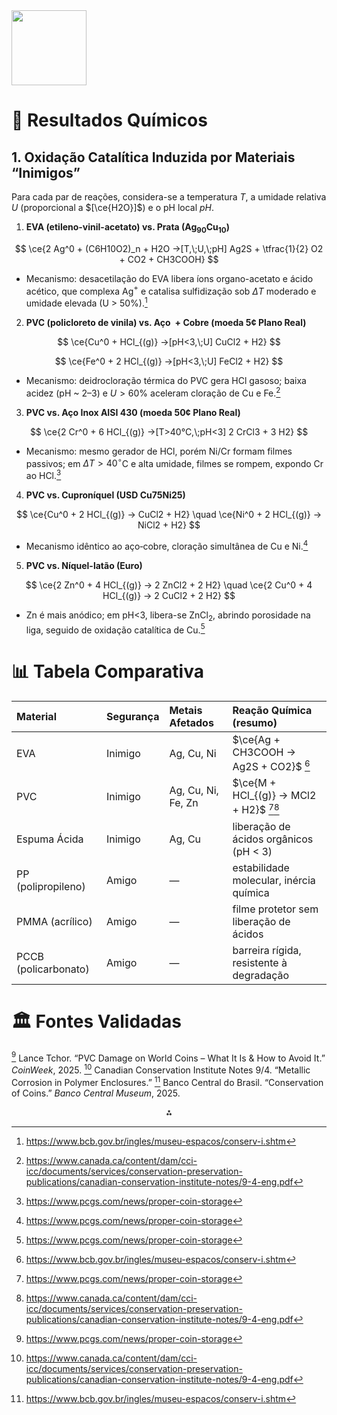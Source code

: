 <img src="https://r2cdn.perplexity.ai/pplx-full-logo-primary-dark%402x.png" class="logo" width="120"/>

# 🔬 Resultados Químicos

## 1. Oxidação Catalítica Induzida por Materiais “Inimigos”

Para cada par de reações, considera-se a temperatura $T$, a umidade relativa $U$ (proporcional a $[\ce{H2O}]$) e o pH local $pH$.

1. **EVA (etileno-vinil-acetato) vs. Prata (Ag$_{90}$Cu$_{10}$)**

$$
\ce{2 Ag^0 + (C6H10O2)_n + H2O ->[T,\;U,\;pH] Ag2S + \tfrac{1}{2} O2 + CO2 + CH3COOH}
$$

- Mecanismo: desacetilação do EVA libera íons organo-acetato e ácido acético, que complexa Ag$^+$ e catalisa sulfidização sob $\Delta T$ moderado e umidade elevada (U > 50%).[^1]
2. **PVC (policloreto de vinila) vs. Aço + Cobre (moeda 5¢ Plano Real)**

$$
\ce{Cu^0 + HCl_{(g)} ->[pH<3,\;U] CuCl2 + H2}
$$

$$
\ce{Fe^0 + 2 HCl_{(g)} ->[pH<3,\;U] FeCl2 + H2}
$$

- Mecanismo: deidrocloração térmica do PVC gera HCl gasoso; baixa acidez (pH ~ 2–3) e $U>60\%$ aceleram cloração de Cu e Fe.[^2]
3. **PVC vs. Aço Inox AISI 430 (moeda 50¢ Plano Real)**

$$
\ce{2 Cr^0 + 6 HCl_{(g)} ->[T>40°C,\;pH<3] 2 CrCl3 + 3 H2}
$$

- Mecanismo: mesmo gerador de HCl, porém Ni/Cr formam filmes passivos; em $\Delta T>40^\circ$C e alta umidade, filmes se rompem, expondo Cr ao HCl.[^3]
4. **PVC vs. Cuproníquel (USD Cu75Ni25)**

$$
\ce{Cu^0 + 2 HCl_{(g)} -> CuCl2 + H2}
\quad
\ce{Ni^0 + 2 HCl_{(g)} -> NiCl2 + H2}
$$

- Mecanismo idêntico ao aço‐cobre, cloração simultânea de Cu e Ni.[^3]
5. **PVC vs. Níquel-latão (Euro)**

$$
\ce{2 Zn^0 + 4 HCl_{(g)} -> 2 ZnCl2 + 2 H2}
\quad
\ce{2 Cu^0 + 4 HCl_{(g)} -> 2 CuCl2 + 2 H2}
$$

- Zn é mais anódico; em pH<3, libera-se ZnCl$_2$, abrindo porosidade na liga, seguido de oxidação catalítica de Cu.[^3]

# 📊 Tabela Comparativa

| Material             | Segurança | Metais Afetados    | Reação Química (resumo)                    |
|:-------------------- |:--------- |:------------------ |:------------------------------------------ |
| EVA                  | Inimigo   | Ag, Cu, Ni         | $\ce{Ag + CH3COOH -> Ag2S + CO2}$ [^1]     |
| PVC                  | Inimigo   | Ag, Cu, Ni, Fe, Zn | $\ce{M + HCl_{(g)} -> MCl2 + H2}$ [^3][^2] |
| Espuma Ácida         | Inimigo   | Ag, Cu             | liberação de ácidos orgânicos (pH < 3)     |
| PP (polipropileno)   | Amigo     | —                  | estabilidade molecular, inércia química    |
| PMMA (acrílico)      | Amigo     | —                  | filme protetor sem liberação de ácidos     |
| PCCB (policarbonato) | Amigo     | —                  | barreira rígida, resistente à degradação   |

# 🏛️ Fontes Validadas

[^3] Lance Tchor. “PVC Damage on World Coins – What It Is \& How to Avoid It.” *CoinWeek*, 2025.
[^2] Canadian Conservation Institute Notes 9/4. “Metallic Corrosion in Polymer Enclosures.”
[^1] Banco Central do Brasil. “Conservation of Coins.” *Banco Central Museum*, 2025.

<div style="text-align: center">⁂</div>

[^1]: https://www.bcb.gov.br/ingles/museu-espacos/conserv-i.shtm

[^2]: https://www.canada.ca/content/dam/cci-icc/documents/services/conservation-preservation-publications/canadian-conservation-institute-notes/9-4-eng.pdf

[^3]: https://www.pcgs.com/news/proper-coin-storage

[^4]: https://www.ngccoin.com/news/article/9397/ncs-coin-conservation/

[^5]: https://www.nature.com/articles/s41598-025-85290-x

[^6]: https://www.lb.lt/en/recommendations-for-storing-collector-coins

[^7]: https://coin-identifier.com/blog/coin-collecting-tips/hidden-dangers-a-guide-to-spot-and-stop-pvc-coin-damage

[^8]: https://mci.si.edu/node/1210036

[^9]: https://icomon.mini.icom.museum/wp-content/uploads/sites/20/2019/11/The_museum_environment_and_its_effect_on_coins._Storage_and_display_materials__problems_and_solutions_at_the_Numismatic_Museum_of_Athens.pdf

[^10]: https://mci.si.edu/node/1262773

[^11]: https://en.wikipedia.org/wiki/Coin_storage

[^12]: https://coinweek.com/pvc-damage-world-coins-avoid/

[^13]: https://mci.si.edu/node/1309537

[^14]: https://cool.culturalheritage.org/byform/mailing-lists/cdl/2005/0939.html

[^15]: https://www.youtube.com/watch?v=cXxAUn-lvg8

[^16]: https://bcin.info/vufind/Record/Smithsonian-Museum Conservation Institute.MCI92761?deduplica=a%3A2%3A{s%3A6%3A"ICCROM"%3Ba%3A2%3A{s%3A2%3A"id"%3Bs%3A18%3A"ICCROM.ICCROM43505"%3Bs%3A8%3A"priority"%3Bi%3A100000%3B}s%3A41%3A"Smithsonian-Museum+Conservation+Institute"%3Ba%3A2%3A{s%3A2%3A"id"%3Bs%3A50%3A"Smithsonian-Museum+Conservation+Institute.MCI92761"%3Bs%3A8%3A"priority"%3Bi%3A100001%3B}}\&lng=pt-br

[^17]: https://www.money.org/uploads/pdfs/old-numismatist-articles/StorageSolutions.pdf

[^18]: https://mci.si.edu/node/1262725

[^19]: https://www.bnf.fr/en/how-catalogue-digitise-and-move-collection-coins-simple-tips

[^20]: https://chemistry.stackexchange.com/questions/98715/what-is-the-chemical-reaction-between-coins-copper-and-nickel-and-polyvinyl-ch

[^21]: https://mci.si.edu/node/1247065

[^22]: https://revistas.usp.br/revmae/article/download/108999/107481

[^23]: https://www.infomoney.com.br/colunistas/convidados/moeda-de-r-1-por-r-250-quanto-valem-as-unidades-comemorativas-do-plano-real/

[^24]: https://www.bcb.gov.br/ingles/museu-espacos/conserv-i.asp?frame=1

[^25]: https://discovery.ucl.ac.uk/1318144/1/1318144.pdf

[^26]: https://www.bcb.gov.br/cedulasemoedas/moedasconservacao

[^27]: https://www.nature.com/articles/s41598-024-54480-4

[^28]: https://inc2022.pl/wp-content/uploads/2022/09/SURVEY-OF-NUMISMATIC-RESEARCH_vol.1-2_2014%E2%80%932020.pdf

[^29]: https://www.bcb.gov.br/cedulasemoedas/moedascomemorativas

[^30]: https://urbnet.au.dk/news/events/2017/comparing-the-numismatic-material-across-modern-borders

[^31]: https://www.vergaracaffarelli.it/styled-9/files/2002---as-moedas-do-brasil..pdf

[^32]: https://mci.si.edu/lock-project

[^33]: https://www.sciencedirect.com/science/article/pii/S0278416519300315

[^34]: https://www.mpma.mp.br/wp-content/uploads/2020/05/Tomo17.pdf

[^35]: https://ia902309.us.archive.org/5/items/gri_33125001869672/gri_33125001869672.pdf

[^36]: https://www.mdpi.com/2571-9408/8/2/58

[^37]: https://www.bcb.gov.br/content/acessoinformacao/museudocs/pub/Cartilha_Dinheiro_no_Brasil.pdf

[^38]: https://newspapers.swco.ttu.edu/bitstream/handle/20.500.12255/131143/Santa_Anna_1960_06_03.pdf?sequence=1\&isAllowed=y
